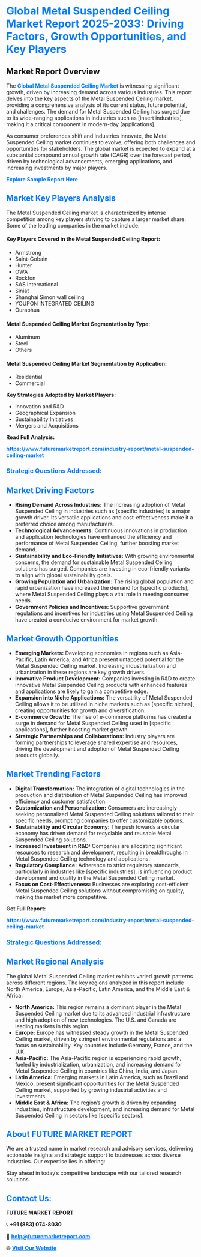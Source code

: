 <h1 style="color: #007BFF;">Global Metal Suspended Ceiling Market Report 2025-2033: Driving Factors, Growth Opportunities, and Key Players</h1>

<section id="overview">
<h2>Market Report Overview</h2>
<p>The <a href="https://www.futuremarketreport.com/industry-report/metal-suspended-ceiling-market" style="color: #007BFF; text-decoration: none;"><strong>Global Metal Suspended Ceiling Market</strong></a> is witnessing significant growth, driven by increasing demand across various industries. This report delves into the key aspects of the Metal Suspended Ceiling market, providing a comprehensive analysis of its current status, future potential, and challenges. The demand for Metal Suspended Ceiling has surged due to its wide-ranging applications in industries such as [insert industries], making it a critical component in modern-day [applications].</p>
<p>As consumer preferences shift and industries innovate, the Metal Suspended Ceiling market continues to evolve, offering both challenges and opportunities for stakeholders. The global market is expected to expand at a substantial compound annual growth rate (CAGR) over the forecast period, driven by technological advancements, emerging applications, and increasing investments by major players.</p>
</section>

<section id="overview">
<p><a href="https://www.futuremarketreport.com/request-sample/reportId=30204" style="color: #007BFF; text-decoration: none;"><strong>Explore Sample Report Here</strong></a></p>
</section>

<section id="key-players">
<h2 style="color: #007BFF;">Market Key Players Analysis</h2>
<p>The Metal Suspended Ceiling market is characterized by intense competition among key players striving to capture a larger market share. Some of the leading companies in the market include:</p>
<h4>Key Players Covered in the Metal Suspended Ceiling Report:</h4>
<ul><li>Armstrong</li><li>Saint-Gobain</li><li>Hunter</li><li>OWA</li><li>Rockfon</li><li>SAS International</li><li>Siniat</li><li>Shanghai Simon wall ceiling</li><li>YOUPON INTEGRATED CEILING</li><li>Ouraohua</li></ul>
<h4>Metal Suspended Ceiling Market Segmentation by Type:</h4>
<ul><li>Aluminum</li><li>Steel</li><li>Others</li></ul>

<h4>Metal Suspended Ceiling Market Segmentation by Application:</h4>
<ul><li>Residential</li><li>Commercial</li></ul>
<p><strong>Key Strategies Adopted by Market Players:</strong></p>
<ul>
<li>Innovation and R&D</li>
<li>Geographical Expansion</li>
<li>Sustainability Initiatives</li>
<li>Mergers and Acquisitions</li>
</ul>
</section>

<section>
<p><strong>Read Full Analysis: </strong></p><a href="https://www.futuremarketreport.com/industry-report/metal-suspended-ceiling-market" style="color: #007BFF; text-decoration: none;"><strong>https://www.futuremarketreport.com/industry-report/metal-suspended-ceiling-market</strong></a>
<h3 style="color: #007BFF;">Strategic Questions Addressed:</h3>
</section>

<section id="driving-factors">
<h2 style="color: #007BFF;">Market Driving Factors</h2>
<ul>
<li><strong>Rising Demand Across Industries:</strong> The increasing adoption of Metal Suspended Ceiling in industries such as [specific industries] is a major growth driver. Its versatile applications and cost-effectiveness make it a preferred choice among manufacturers.</li>
<li><strong>Technological Advancements:</strong> Continuous innovations in production and application technologies have enhanced the efficiency and performance of Metal Suspended Ceiling, further boosting market demand.</li>
<li><strong>Sustainability and Eco-Friendly Initiatives:</strong> With growing environmental concerns, the demand for sustainable Metal Suspended Ceiling solutions has surged. Companies are investing in eco-friendly variants to align with global sustainability goals.</li>
<li><strong>Growing Population and Urbanization:</strong> The rising global population and rapid urbanization have increased the demand for [specific products], where Metal Suspended Ceiling plays a vital role in meeting consumer needs.</li>
<li><strong>Government Policies and Incentives:</strong> Supportive government regulations and incentives for industries using Metal Suspended Ceiling have created a conducive environment for market growth.</li>
</ul>
</section>

<section id="growth-opportunities">
<h2 style="color: #007BFF;">Market Growth Opportunities</h2>
<ul>
<li><strong>Emerging Markets:</strong> Developing economies in regions such as Asia-Pacific, Latin America, and Africa present untapped potential for the Metal Suspended Ceiling market. Increasing industrialization and urbanization in these regions are key growth drivers.</li>
<li><strong>Innovative Product Development:</strong> Companies investing in R&D to create innovative Metal Suspended Ceiling products with enhanced features and applications are likely to gain a competitive edge.</li>
<li><strong>Expansion into Niche Applications:</strong> The versatility of Metal Suspended Ceiling allows it to be utilized in niche markets such as [specific niches], creating opportunities for growth and diversification.</li>
<li><strong>E-commerce Growth:</strong> The rise of e-commerce platforms has created a surge in demand for Metal Suspended Ceiling used in [specific applications], further boosting market growth.</li>
<li><strong>Strategic Partnerships and Collaborations:</strong> Industry players are forming partnerships to leverage shared expertise and resources, driving the development and adoption of Metal Suspended Ceiling products globally.</li>
</ul>
</section>

<section id="trending-factors">
<h2 style="color: #007BFF;">Market Trending Factors</h2>
<ul>
<li><strong>Digital Transformation:</strong> The integration of digital technologies in the production and distribution of Metal Suspended Ceiling has improved efficiency and customer satisfaction.</li>
<li><strong>Customization and Personalization:</strong> Consumers are increasingly seeking personalized Metal Suspended Ceiling solutions tailored to their specific needs, prompting companies to offer customizable options.</li>
<li><strong>Sustainability and Circular Economy:</strong> The push towards a circular economy has driven demand for recyclable and reusable Metal Suspended Ceiling solutions.</li>
<li><strong>Increased Investment in R&D:</strong> Companies are allocating significant resources to research and development, resulting in breakthroughs in Metal Suspended Ceiling technology and applications.</li>
<li><strong>Regulatory Compliance:</strong> Adherence to strict regulatory standards, particularly in industries like [specific industries], is influencing product development and quality in the Metal Suspended Ceiling market.</li>
<li><strong>Focus on Cost-Effectiveness:</strong> Businesses are exploring cost-efficient Metal Suspended Ceiling solutions without compromising on quality, making the market more competitive.</li>
</ul>
</section>

<section>
<p><strong>Get Full Report: </strong></p><a href="https://www.futuremarketreport.com/industry-report/metal-suspended-ceiling-market" style="color: #007BFF; text-decoration: none;"><strong>https://www.futuremarketreport.com/industry-report/metal-suspended-ceiling-market</strong></a>
<h3 style="color: #007BFF;">Strategic Questions Addressed:</h3>
</section>


<section id="regional-analysis">
<h2 style="color: #007BFF;">Market Regional Analysis</h2>
<p>The global Metal Suspended Ceiling market exhibits varied growth patterns across different regions. The key regions analyzed in this report include North America, Europe, Asia-Pacific, Latin America, and the Middle East & Africa:</p>
<ul>
<li><strong>North America:</strong> This region remains a dominant player in the Metal Suspended Ceiling market due to its advanced industrial infrastructure and high adoption of new technologies. The U.S. and Canada are leading markets in this region.</li>
<li><strong>Europe:</strong> Europe has witnessed steady growth in the Metal Suspended Ceiling market, driven by stringent environmental regulations and a focus on sustainability. Key countries include Germany, France, and the U.K.</li>
<li><strong>Asia-Pacific:</strong> The Asia-Pacific region is experiencing rapid growth, fueled by industrialization, urbanization, and increasing demand for Metal Suspended Ceiling in countries like China, India, and Japan.</li>
<li><strong>Latin America:</strong> Emerging markets in Latin America, such as Brazil and Mexico, present significant opportunities for the Metal Suspended Ceiling market, supported by growing industrial activities and investments.</li>
<li><strong>Middle East & Africa:</strong> The region’s growth is driven by expanding industries, infrastructure development, and increasing demand for Metal Suspended Ceiling in sectors like [specific sectors].</li>
</ul>
</section>

<footer>
<h2 style="color: #007BFF;">About FUTURE MARKET REPORT</h2>
<p>We are a trusted name in market research and advisory services, delivering actionable insights and strategic support to businesses across diverse industries. Our expertise lies in offering:</p>

<p>Stay ahead in today’s competitive landscape with our tailored research solutions.</p>

<h2 style="color: #007BFF;">Contact Us:</h2>
<p><strong>FUTURE MARKET REPORT</strong></p>
<p>📞 <strong>+91 (883) 074-8030</strong></p>
<p>📧 <strong><a href="mailto:help@futuremarketreport.com" style="color: #007BFF;">help@futuremarketreport.com</a></strong></p>
<p>🌐 <strong><a href="https://www.futuremarketreport.com/" style="color: #007BFF;">Visit Our Website</a></strong></p>
</footer>